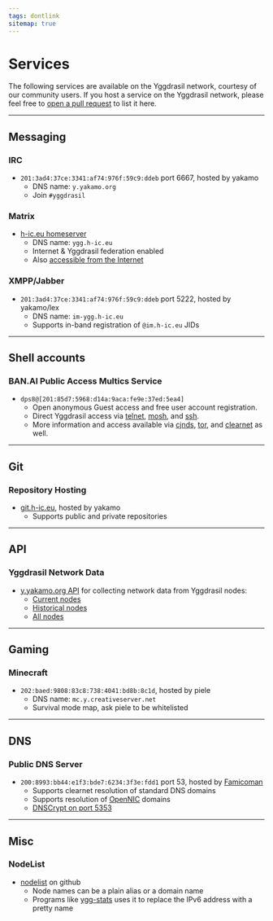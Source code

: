 ```yaml
---
tags: dontlink
sitemap: true
---
```


# Services

The following services are available on the Yggdrasil network, courtesy of our community users. If you host a service on the Yggdrasil network, please feel free to [open a pull request](https://github.com/yggdrasil-network/yggdrasil-network.github.io/edit/master/services.md) to list it here.

----

## Messaging

### IRC

- `201:3ad4:37ce:3341:af74:976f:59c9:ddeb` port 6667, hosted by yakamo
  - DNS name: `y.yakamo.org`
  - Join `#yggdrasil`

### Matrix

- [h-ic.eu homeserver](http://ygg.h-ic.eu/_matrix/client/#/login)
  - DNS name: `ygg.h-ic.eu`
  - Internet & Yggdrasil federation enabled
  - Also [accessible from the Internet](https://h-ic.eu)

### XMPP/Jabber

- `201:3ad4:37ce:3341:af74:976f:59c9:ddeb` port 5222, hosted by yakamo/lex
  - DNS name: `im-ygg.h-ic.eu`
  - Supports in-band registration of `@im.h-ic.eu` JIDs

----

## Shell accounts

### BAN.AI Public Access Multics Service

 - `dps8@[201:85d7:5968:d14a:9aca:fe9e:37ed:5ea4]`
   - Open anonymous Guest access and free user account registration.
   - Direct Yggdrasil access via [telnet](telnet://[201:85d7:5968:d14a:9aca:fe9e:37ed:5ea4]), [mosh](mosh://[201:85d7:5968:d14a:9aca:fe9e:37ed:5ea4]), and [ssh](ssh://[201:85d7:5968:d14a:9aca:fe9e:37ed:5ea4]).
   - More information and access available via [cjnds](http://[fc18:cd5:92ad:5ed6:9960:ad6f:d723:b971]/multics), [tor](http://stopaiepslgjzczi.onion/multics), and [clearnet](https://ban.ai/multics) as well.

----

## Git

### Repository Hosting

- [git.h-ic.eu](http://git.h-ic.eu), hosted by yakamo
  - Supports public and private repositories

----

## API

### Yggdrasil Network Data

- [y.yakamo.org API](http://y.yakamo.org/#api) for collecting network data from Yggdrasil nodes:
  - [Current nodes](http://[201:3ad4:37ce:3341:af74:976f:59c9:ddeb]:3000/current)
  - [Historical nodes](http://[201:3ad4:37ce:3341:af74:976f:59c9:ddeb]:3000/old)
  - [All nodes](http://[201:3ad4:37ce:3341:af74:976f:59c9:ddeb]:3000/all)

----

## Gaming

### Minecraft
  - `202:baed:9808:83c8:738:4041:bd8b:8c1d`, hosted by piele
    - DNS name: `mc.y.creativeserver.net`
    - Survival mode map, ask piele to be whitelisted

----

## DNS

### Public DNS Server
  - `200:8993:bb44:e1f3:bde7:6234:3f3e:fdd1` port 53, hosted by [Famicoman](https://phillymesh.net)
    - Supports clearnet resolution of standard DNS domains
    - Supports resolution of [OpenNIC](https://www.opennic.org/) domains
	- [DNSCrypt on port 5353](https://servers.opennicproject.org/edit.php?srv=ns7.nh.nl.dns.opennic.glue)

----

## Misc

### NodeList
  - [nodelist](https://github.com/yakamok/yggdrasil-nodelist/blob/master/nodelist) on github
    - Node names can be a plain alias or a domain name
    - Programs like [ygg-stats](https://github.com/yakamok/yggdrasil-stats) uses it to replace the IPv6 address with a pretty name
